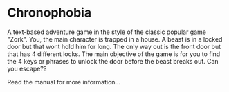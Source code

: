 # Chronophobia
A text-based adventure game in the style of the classic popular game "Zork". 
You, the main character is trapped in a house. A beast is in a locked door but that wont hold him for long. 
The only way out is the front door but that has 4 different locks. 
The main objective of the game is for you to find the 4 keys or phrases to unlock the door before the beast breaks out. 
Can you escape??

Read the manual for more information...
